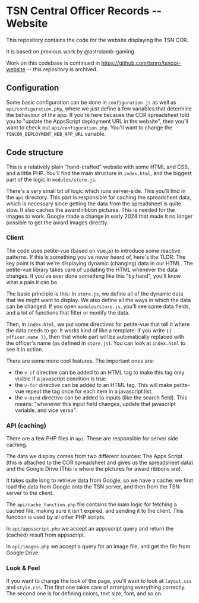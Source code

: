 # TSN Central Officer Records -- Website

This repository contains the code for the website displaying the TSN COR.

It is based on previous work by @astrolamb-gaming

Work on this codebase is continued in https://github.com/tsnrp/tsncor-website -- this repository is archived.

## Configuration

Some basic configuration can be done in `configuration.js` as well as `api/configuration.php`, where we just define a few variables that determine the behaviour of the app. 
If you're here because the COR spreadsheet told you to "update the AppsScript deployment URL in the website", then you'll want to check out `api/configuration.php`.
You'll want to change the `TSNCOR_DEPLOYMENT_WEB_APP_URL` variable.


## Code structure

This is a relatively plain "hand-crafted" website with some HTML and CSS, and a little PHP.
You'll find the main structure in `index.html`, and the biggest part of the logic in `modules/store.js`.

There's a very small bit of logic which runs server-side.
This you'll find in the `api` directory.
This part is responsible for caching the spreadsheet data, which is necessary since getting the data from the spreadsheet is quite slow.
It also caches the award ribbon pictures. This is needed for the images to work. Google made a change in early 2024 that made it no longer possible to get the award images directly.

### Client

The code uses petite-vue (based on vue.js) to introduce some reactive patterns.
If this is something you've never heard of, here's the TLDR:
The key point is that we're displaying dynamic (changing) data in our HTML.
The petite-vue library takes care of updating the HTML whenever the data changes.
If you've ever done something like this "by hand", you'll know what a pain it can be.

The basic principle is this: In `store.js`, we define all of the dynamic data that we might want to display.
We also define all the ways in which the data can be changed.
If you open `modules/store.js`, you'll see some data fields, and a lot of functions that filter or modify the data.

Then, in `index.html`, we put some directives for petite-vue that tell it where the data needs to go.
It works kind of like a template: if you write `{{ officer.name }}`, then that whole part will be automatically replaced with the officer's name (as defined in `store.js`).
You can look at `index.html` to see it in action.

There are some more cool features. The important ones are:
* the `v-if` directive can be added to an HTML tag to make this tag only visible if a javascript condition is true
* the `v-for` directive can be added to an HTML tag. This will make petite-vue repeat the tag once for each item in a javascript list.
* the `v-bind` directive can be added to inputs (like the search field). This means: "whenever this input field changes, update that javascript variable, and vice versa".

### API (caching)

There are a few PHP files in `api`. These are responsible for server side caching.

The data we display comes from two different sources: The Apps Script (this is attached to the COR spreadsheet and gives us the spreadsheet data) and the Google Drive (This is where the pictures for award ribbons are).

It takes quite long to retrieve data from Google, so we have a cache: we first load the data from Google onto the TSN server, and then from the TSN server to the client.

The `api/cache_function.php` file contains the main logic for fetching a cached file, making sure it isn't expired, and sending it to the client. This function is used by all other PHP scripts.

In `api/appsscript.php` we accept an appsscript query and return the (cached) result from appsscript.

In `api/images.php` we accept a query for an image file, and get the file from Google Drive.

### Look & Feel

If you want to change the look of the page, you'll want to look at `layout.css` and `style.css`.
The first one takes care of arranging everything correctly.
The second one is for defining colors, text size, font, and so on.
